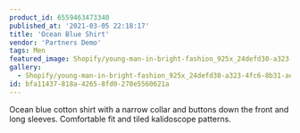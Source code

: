 ```yaml
---
product_id: 6559463473340
published_at: '2021-03-05 22:18:17'
title: 'Ocean Blue Shirt'
vendor: 'Partners Demo'
tags: Men
featured_image: Shopify/young-man-in-bright-fashion_925x_24defd30-a323-4fc6-8b31-ae11e412f4ce.jpg
gallery:
  - Shopify/young-man-in-bright-fashion_925x_24defd30-a323-4fc6-8b31-ae11e412f4ce.jpg
id: bfa11437-818a-4265-8fd0-278e5560621a
---
```

<p>Ocean blue cotton shirt with a narrow collar and buttons down the front and long sleeves. Comfortable fit and tiled kalidoscope patterns.</p>